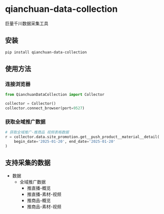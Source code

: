 # qianchuan-data-collection
巨量千川数据采集工具

## 安装
```bash
pip install qianchuan-data-collection
```

## 使用方法
### 连接浏览器
```python
from QianchuanDataCollection import Collector

collector = Collector()
collector.connect_browser(port=9527)
```

### 获取全域推广数据
```python
# 获取全域推广-推商品 视频表格数据
r = collector.data.site_promotion.get__push_product__material__detail(
    begin_date='2025-01-20', end_date='2025-01-20'
)
```

## 支持采集的数据
- 数据
    - 全域推广数据
        - 推直播-概览
        - 推直播-素材-视频
        - 推商品-概览
        - 推商品-素材-视频
